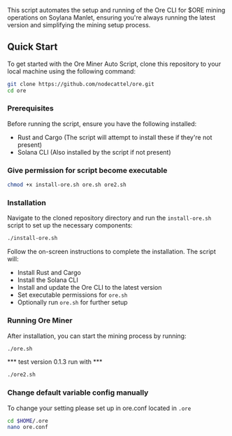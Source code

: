 This script automates the setup and running of the Ore CLI for $ORE mining operations on Soylana Manlet, ensuring you're always running the latest version and simplifying the mining setup process.

## Quick Start

To get started with the Ore Miner Auto Script, clone this repository to your local machine using the following command:

```bash
git clone https://github.com/nodecattel/ore.git
cd ore
```

### Prerequisites

Before running the script, ensure you have the following installed:

- Rust and Cargo (The script will attempt to install these if they're not present)
- Solana CLI (Also installed by the script if not present)

### Give permission for script become executable

```bash
chmod +x install-ore.sh ore.sh ore2.sh
```
### Installation

Navigate to the cloned repository directory and run the `install-ore.sh` script to set up the necessary components:

```bash
./install-ore.sh
```

Follow the on-screen instructions to complete the installation. The script will:

- Install Rust and Cargo
- Install the Solana CLI
- Install and update the Ore CLI to the latest version
- Set executable permissions for `ore.sh`
- Optionally run `ore.sh` for further setup

### Running Ore Miner

After installation, you can start the mining process by running:

```bash
./ore.sh
```
*** test version 0.1.3 run with ***

```bash
./ore2.sh
```

### Change default variable config manually

To change your setting please set up in ore.conf located in `.ore`
```bash
cd $HOME/.ore
nano ore.conf
```
